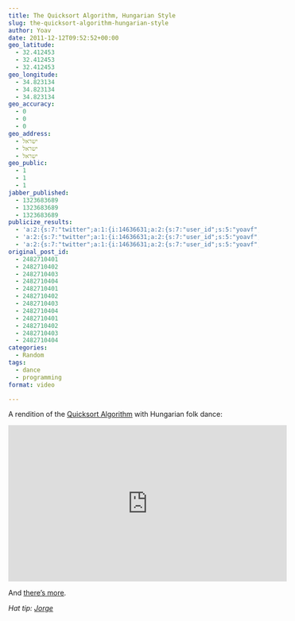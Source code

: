 ```yaml
---
title: The Quicksort Algorithm, Hungarian Style
slug: the-quicksort-algorithm-hungarian-style
author: Yoav
date: 2011-12-12T09:52:52+00:00
geo_latitude:
  - 32.412453
  - 32.412453
  - 32.412453
geo_longitude:
  - 34.823134
  - 34.823134
  - 34.823134
geo_accuracy:
  - 0
  - 0
  - 0
geo_address:
  - ישראל
  - ישראל
  - ישראל
geo_public:
  - 1
  - 1
  - 1
jabber_published:
  - 1323683689
  - 1323683689
  - 1323683689
publicize_results:
  - 'a:2:{s:7:"twitter";a:1:{i:14636631;a:2:{s:7:"user_id";s:5:"yoavf";s:7:"post_id";s:18:"146166111619129344";}}s:2:"fb";a:1:{i:538874749;a:2:{s:7:"user_id";s:9:"538874749";s:7:"post_id";s:17:"10150522745369750";}}}'
  - 'a:2:{s:7:"twitter";a:1:{i:14636631;a:2:{s:7:"user_id";s:5:"yoavf";s:7:"post_id";s:18:"146166111619129344";}}s:2:"fb";a:1:{i:538874749;a:2:{s:7:"user_id";s:9:"538874749";s:7:"post_id";s:17:"10150522745369750";}}}'
  - 'a:2:{s:7:"twitter";a:1:{i:14636631;a:2:{s:7:"user_id";s:5:"yoavf";s:7:"post_id";s:18:"146166111619129344";}}s:2:"fb";a:1:{i:538874749;a:2:{s:7:"user_id";s:9:"538874749";s:7:"post_id";s:17:"10150522745369750";}}}'
original_post_id:
  - 2482710401
  - 2482710402
  - 2482710403
  - 2482710404
  - 2482710401
  - 2482710402
  - 2482710403
  - 2482710404
  - 2482710401
  - 2482710402
  - 2482710403
  - 2482710404
categories:
  - Random
tags:
  - dance
  - programming
format: video

---
```

A rendition of the [Quicksort Algorithm][1] with Hungarian folk dance:

<iframe width="560" height="315" src="https://www.youtube.com/embed/ywWBy6J5gz8?si=OFeOa-E4INyoMg21" title="YouTube video player" frameborder="0" allow="accelerometer; autoplay; clipboard-write; encrypted-media; gyroscope; picture-in-picture; web-share" referrerpolicy="strict-origin-when-cross-origin" allowfullscreen></iframe>


And [there&#8217;s more][2].

_Hat tip: [Jorge][3]_

 [1]: http://en.wikipedia.org/wiki/Quicksort
 [2]: http://www.youtube.com/user/AlgoRythmics/videos
 [3]: https://twitter.com/#!/koke